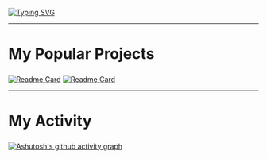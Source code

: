 [![Typing SVG](https://readme-typing-svg.demolab.com?font=Fira+Code&size=20&pause=1000&random=false&width=435&lines=Empty+box.+I+can+contain+everything)](https://git.io/typing-svg)

<hr />
<h2 style='font-size: 30px'><b>My Popular Projects</b></h2>

[![Readme Card](https://github-readme-stats.vercel.app/api/pin/?username=dev3h&repo=e-commerce-laravel&theme=nightowl)](https://github.com/dev3h/e-commerce-laravel)
[![Readme Card](https://github-readme-stats.vercel.app/api/pin/?username=dev3h&repo=frutika&theme=tokyonight)](https://github.com/dev3h/frutika)

<hr />
<h2 style='font-size: 30px'><b>My Activity</b></h2>

[![Ashutosh's github activity graph](https://github-readme-activity-graph.vercel.app/graph?username=dev3h&bg_color=1f041f&color=488b99&line=8d9e4c&point=c5afaf&area=true&hide_border=true)](https://github.com/ashutosh00710/github-readme-activity-graph)
